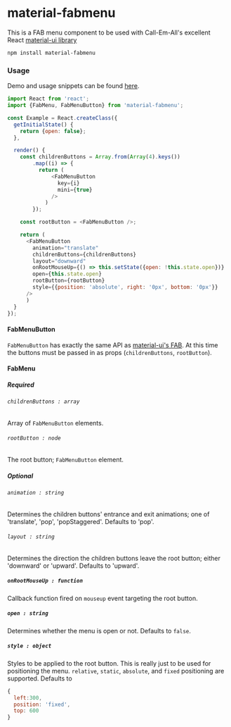 # material-fabmenu
This is a FAB menu component to be used with Call-Em-All's excellent React [material-ui library](http://www.material-ui.com/#/)

`npm install material-fabmenu`

### Usage

Demo and usage snippets can be found [here](https://theosherry.github.io/projects/fab-menu).

~~~javascript
import React from 'react';
import {FabMenu, FabMenuButton} from 'material-fabmenu';

const Example = React.createClass({
  getInitialState() {
    return {open: false};
  },

  render() {
    const childrenButtons = Array.from(Array(4).keys()) 
        .map((i) => {
          return (
              <FabMenuButton
                key={i}
                mini={true}
              />
            )
        });

    const rootButton = <FabMenuButton />;

    return (
      <FabMenuButton
        animation="translate"
        childrenButtons={childrenButtons}
        layout="downward"
        onRootMouseUp={() => this.setState({open: !this.state.open})}
        open={this.state.open}
        rootButton={rootButton}
        style={{position: 'absolute', right: '0px', bottom: '0px'}}
      />
      )
  } 
});
~~~

#### FabMenuButton
`FabMenuButton` has exactly the same API as [material-ui's FAB](http://www.material-ui.com/#/components/floating-action-button).  At this time the buttons must be passed in as props (`childrenButtons`, `rootButton`).

#### FabMenu
##### Required

###### `childrenButtons : array`
Array of `FabMenuButton` elements.

###### `rootButton : node`
The root button; `FabMenuButton` element.

##### Optional
###### `animation : string`
Determines the children buttons' entrance and exit animations; one of 'translate', 'pop', 'popStaggered'.
Defaults to 'pop'.

###### `layout : string`
Determines the direction the children buttons leave the root button; either 'downward' or 'upward'.
Defaults to 'upward'.

##### `onRootMouseUp : function`
Callback function fired on `mouseup` event targeting the root button.

##### `open : string`
Determines whether the menu is open or not. Defaults to `false`.

##### `style : object`
Styles to be applied to the root button.  This is really just to be used for positioning the menu.  `relative`, `static`, `absolute`, and `fixed` positioning are supported.
Defaults to 
~~~javascript
{
  left:300,
  position: 'fixed',
  top: 600
}
~~~


